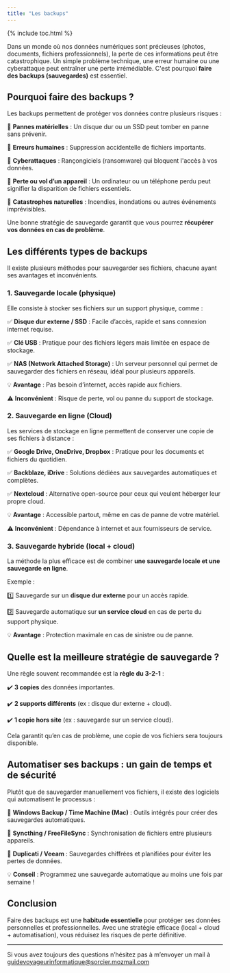 ```yaml
---
title: "Les backups"
---
```

{% include toc.html %}

Dans un monde où nos données numériques sont précieuses (photos, documents, fichiers professionnels), la perte de ces informations peut être catastrophique. Un simple problème technique, une erreur humaine ou une cyberattaque peut entraîner une perte irrémédiable. C'est pourquoi **faire des backups (sauvegardes)** est essentiel.


## Pourquoi faire des backups ?

Les backups permettent de protéger vos données contre plusieurs risques :

🔹 **Pannes matérielles** : Un disque dur ou un SSD peut tomber en panne sans prévenir.

🔹 **Erreurs humaines** : Suppression accidentelle de fichiers importants.

🔹 **Cyberattaques** : Rançongiciels (ransomware) qui bloquent l'accès à vos données.

🔹 **Perte ou vol d’un appareil** : Un ordinateur ou un téléphone perdu peut signifier la disparition de fichiers essentiels.

🔹 **Catastrophes naturelles** : Incendies, inondations ou autres événements imprévisibles.

Une bonne stratégie de sauvegarde garantit que vous pourrez **récupérer vos données en cas de problème**.


## Les différents types de backups

Il existe plusieurs méthodes pour sauvegarder ses fichiers, chacune ayant ses avantages et inconvénients.

### 1. Sauvegarde locale (physique)

Elle consiste à stocker ses fichiers sur un support physique, comme :

✅ **Disque dur externe / SSD** : Facile d’accès, rapide et sans connexion internet requise.

✅ **Clé USB** : Pratique pour des fichiers légers mais limitée en espace de stockage.

✅ **NAS (Network Attached Storage)** : Un serveur personnel qui permet de sauvegarder des fichiers en réseau, idéal pour plusieurs appareils.

💡 **Avantage** : Pas besoin d’internet, accès rapide aux fichiers.

⚠️ **Inconvénient** : Risque de perte, vol ou panne du support de stockage.



### 2. Sauvegarde en ligne (Cloud)

Les services de stockage en ligne permettent de conserver une copie de ses fichiers à distance :

✅ **Google Drive, OneDrive, Dropbox** : Pratique pour les documents et fichiers du quotidien.

✅ **Backblaze, iDrive** : Solutions dédiées aux sauvegardes automatiques et complètes.

✅ **Nextcloud** : Alternative open-source pour ceux qui veulent héberger leur propre cloud.

💡 **Avantage** : Accessible partout, même en cas de panne de votre matériel.

⚠️ **Inconvénient** : Dépendance à internet et aux fournisseurs de service.


### 3. Sauvegarde hybride (local + cloud)

La méthode la plus efficace est de combiner **une sauvegarde locale et une sauvegarde en ligne**.

Exemple :

1️⃣ Sauvegarde sur un **disque dur externe** pour un accès rapide.

2️⃣ Sauvegarde automatique sur **un service cloud** en cas de perte du support physique.

💡 **Avantage** : Protection maximale en cas de sinistre ou de panne.


## Quelle est la meilleure stratégie de sauvegarde ?

Une règle souvent recommandée est la **règle du 3-2-1** :

✔️ **3 copies** des données importantes.

✔️ **2 supports différents** (ex : disque dur externe + cloud).

✔️ **1 copie hors site** (ex : sauvegarde sur un service cloud).

Cela garantit qu’en cas de problème, une copie de vos fichiers sera toujours disponible.


## Automatiser ses backups : un gain de temps et de sécurité

Plutôt que de sauvegarder manuellement vos fichiers, il existe des logiciels qui automatisent le processus :

🔹 **Windows Backup / Time Machine (Mac)** : Outils intégrés pour créer des sauvegardes automatiques.

🔹 **Syncthing / FreeFileSync** : Synchronisation de fichiers entre plusieurs appareils.

🔹 **Duplicati / Veeam** : Sauvegardes chiffrées et planifiées pour éviter les pertes de données.

💡 **Conseil** : Programmez une sauvegarde automatique au moins une fois par semaine !


## Conclusion

Faire des backups est une **habitude essentielle** pour protéger ses données personnelles et professionnelles. Avec une stratégie efficace (local + cloud + automatisation), vous réduisez les risques de perte définitive.

---

Si vous avez toujours des questions n’hésitez pas à m’envoyer un mail à [guidevoyageurinformatique@sorcier.mozmail.com](mailto:guidevoyageurinformatique@sorcier.mozmail.com)